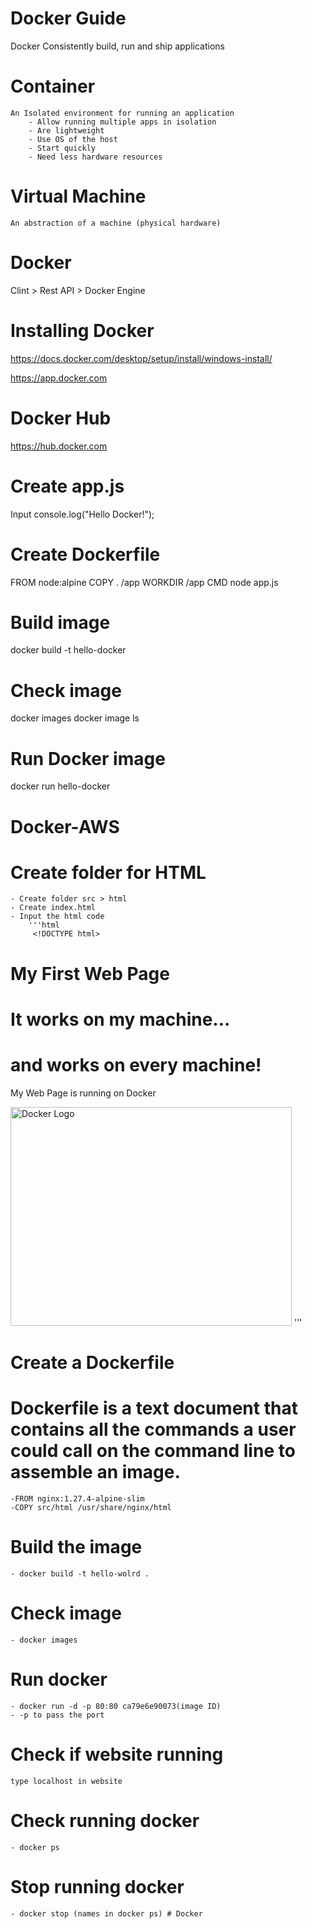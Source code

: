 # Docker Guide

Docker Consistently build, run and ship applications

# Container
    An Isolated environment for running an application
        - Allow running multiple apps in isolation
        - Are lightweight
        - Use OS of the host
        - Start quickly
        - Need less hardware resources

# Virtual Machine
    An abstraction of a machine (physical hardware)

# Docker
Clint > Rest API > Docker Engine

# Installing Docker
https://docs.docker.com/desktop/setup/install/windows-install/

https://app.docker.com

# Docker Hub
https://hub.docker.com


# Create app.js
Input 
console.log("Hello Docker!");


# Create Dockerfile

FROM node:alpine
COPY . /app
WORKDIR /app
CMD node app.js

# Build image 
docker build -t hello-docker

# Check image
docker images
docker image ls

# Run Docker image 
docker run hello-docker



# Docker-AWS

# Create folder for HTML
    - Create folder src > html
    - Create index.html 
    - Input the html code
        '''html
         <!DOCTYPE html>
<html>

<body>
    <h1>My First Web Page</h1>
    <h1>It works on my machine...</h1>
    <h1>and works on every machine!</h1>
    <p>My Web Page is running on Docker</p>
    <img src="docker.png" alt="Docker Logo" width="450" height="350">
</body>

</html>
        '''

# Create a Dockerfile
# Dockerfile is a text document that contains all the commands a user could call on the command line to assemble an image.
    -FROM nginx:1.27.4-alpine-slim
    -COPY src/html /usr/share/nginx/html

# Build the image
    - docker build -t hello-wolrd .

# Check image
    - docker images

# Run docker
    - docker run -d -p 80:80 ca79e6e90073(image ID)
    - -p to pass the port 
# Check if website running
    type localhost in website

# Check running docker
    - docker ps
# Stop running docker 
    - docker stop (names in docker ps) #   D o c k e r  
 